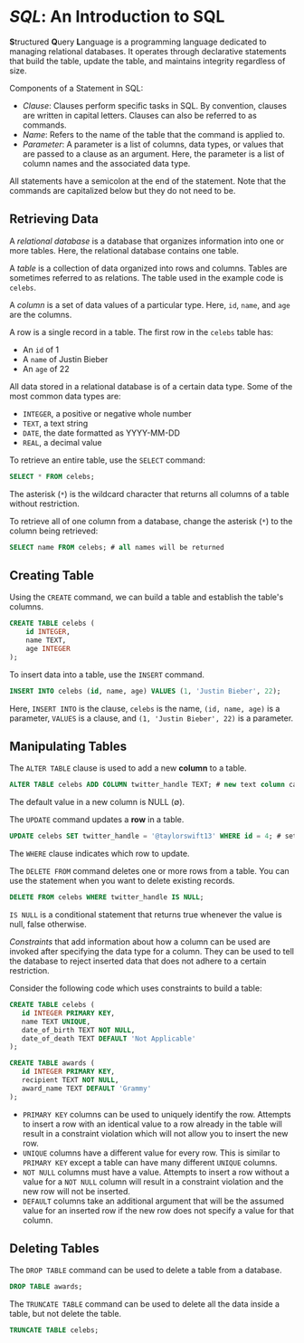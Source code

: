 # ***SQL***: An Introduction to SQL
**S**tructured **Q**uery **L**anguage is a programming language dedicated to managing relational databases.  It operates through declarative statements that build the table, update the table, and maintains integrity regardless of size.

Components of a Statement in SQL:
- *Clause*: Clauses perform specific tasks in SQL. By convention, clauses are written in capital letters. Clauses can also be referred to as commands.
- *Name*: Refers to the name of the table that the command is applied to.
- *Parameter*: A parameter is a list of columns, data types, or values that are passed to a clause as an argument. Here, the parameter is a list of column names and the associated data type.

All statements have a semicolon at the end of the statement.  Note that the commands are capitalized below but they do not need to be.

## Retrieving Data
A *relational database* is a database that organizes information into one or more tables. Here, the relational database contains one table.

A *table* is a collection of data organized into rows and columns. Tables are sometimes referred to as relations. The table used in the example code is `celebs`.

A *column* is a set of data values of a particular type. Here, `id`, `name`, and `age` are the columns. 

A row is a single record in a table. The first row in the `celebs` table has:
- An `id` of 1
- A `name` of Justin Bieber
- An `age` of 22

All data stored in a relational database is of a certain data type. Some of the most common data types are:

- `INTEGER`, a positive or negative whole number
- `TEXT`, a text string
- `DATE`, the date formatted as YYYY-MM-DD
- `REAL`, a decimal value

To retrieve an entire table, use the `SELECT` command:
```sql
SELECT * FROM celebs;
```

The asterisk (`*`) is the wildcard character that returns all columns of a table without restriction.

To retrieve all of one column from a database, change the asterisk (`*`) to the column being retrieved:
```sql
SELECT name FROM celebs; # all names will be returned
```

## Creating Table
Using the `CREATE` command, we can build a table and establish the table's columns.
```sql
CREATE TABLE celebs (
	id INTEGER,
	name TEXT,
	age INTEGER
);
```

To insert data into a table, use the `INSERT` command.
```sql
INSERT INTO celebs (id, name, age) VALUES (1, 'Justin Bieber', 22);
```

Here, `INSERT INTO` is the clause, `celebs` is the name, `(id, name, age)` is a parameter, `VALUES` is a clause, and `(1, 'Justin Bieber', 22)` is a parameter.

## Manipulating Tables
The `ALTER TABLE` clause is used to add a new **column** to a table.
```sql
ALTER TABLE celebs ADD COLUMN twitter_handle TEXT; # new text column called twitter_handle
```

The default value in a new column is NULL (∅).

The `UPDATE` command updates a **row** in a table.
```sql
UPDATE celebs SET twitter_handle = '@taylorswift13' WHERE id = 4; # sets Taylor Swift's Twitter Handle
```

The `WHERE` clause indicates which row to update.

The `DELETE FROM` command deletes one or more rows from a table. You can use the statement when you want to delete existing records. 
```sql
DELETE FROM celebs WHERE twitter_handle IS NULL;
```

`IS NULL` is a conditional statement that returns true whenever the value is null, false otherwise.

*Constraints* that add information about how a column can be used are invoked after specifying the data type for a column. They can be used to tell the database to reject inserted data that does not adhere to a certain restriction. 

Consider the following code which uses constraints to build a table:
```sql
CREATE TABLE celebs (
   id INTEGER PRIMARY KEY, 
   name TEXT UNIQUE,
   date_of_birth TEXT NOT NULL,
   date_of_death TEXT DEFAULT 'Not Applicable'
);

CREATE TABLE awards (
   id INTEGER PRIMARY KEY,
   recipient TEXT NOT NULL,
   award_name TEXT DEFAULT 'Grammy'
);
```

- `PRIMARY KEY` columns can be used to uniquely identify the row. Attempts to insert a row with an identical value to a row already in the table will result in a constraint violation which will not allow you to insert the new row.
- `UNIQUE` columns have a different value for every row. This is similar to `PRIMARY KEY` except a table can have many different `UNIQUE` columns.
- `NOT NULL` columns must have a value. Attempts to insert a row without a value for a `NOT NULL` column will result in a constraint violation and the new row will not be inserted.
- `DEFAULT` columns take an additional argument that will be the assumed value for an inserted row if the new row does not specify a value for that column.

## Deleting Tables
The `DROP TABLE` command can be used to delete a table from a database.
```sql
DROP TABLE awards;
```

The `TRUNCATE TABLE` command can be used to delete all the data inside a table, but not delete the table.
```sql
TRUNCATE TABLE celebs;
```